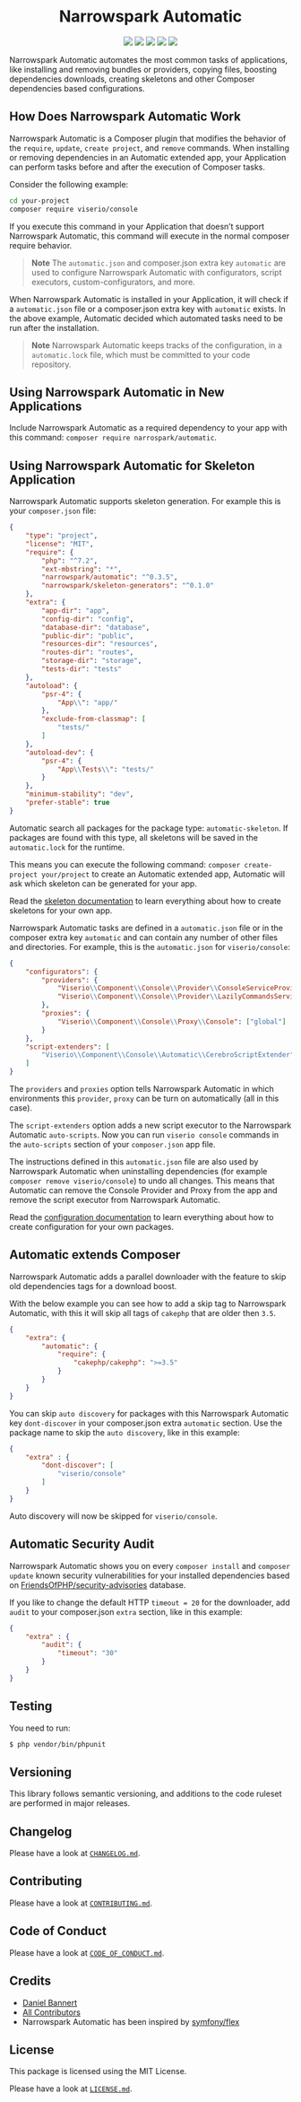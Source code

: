 <h1 align="center">Narrowspark Automatic</h1>
<p align="center">
    <a href="https://github.com/narrowspark/automatic/releases"><img src="https://img.shields.io/packagist/v/narrowspark/automatic.svg?style=flat-square"></a>
    <a href="https://php.net/"><img src="https://img.shields.io/badge/php-%5E7.3.0-8892BF.svg?style=flat-square"></a>
    <a href="https://codecov.io/gh/narrowspark/automatic"><img src="https://img.shields.io/codecov/c/github/narrowspark/automatic/master.svg?style=flat-square"></a>
    <a href="#"><img src="https://img.shields.io/badge/style-level%207-brightgreen.svg?style=flat-square&label=phpstan"></a>
    <a href="http://opensource.org/licenses/MIT"><img src="https://img.shields.io/badge/license-MIT-brightgreen.svg?style=flat-square"></a>
</p>

Narrowspark Automatic automates the most common tasks of applications, like installing and removing bundles or providers, copying files, boosting dependencies downloads, creating skeletons and other Composer dependencies based configurations.

## How Does Narrowspark Automatic Work

Narrowspark Automatic is a Composer plugin that modifies the behavior of the `require`, `update`, `create project`, and `remove` commands.
When installing or removing dependencies in an Automatic extended app, your Application can perform tasks before and after the execution of Composer tasks.

Consider the following example:

```bash
cd your-project
composer require viserio/console
```

If you execute this command in your Application that doesn’t support Narrowspark Automatic, this command will execute in the normal composer require behavior.

> **Note** The `automatic.json` and composer.json extra key `automatic` are used to configure Narrowspark Automatic with configurators, script executors, custom-configurators, and more.

When Narrowspark Automatic is installed in your Application, it will check if a `automatic.json` file or a composer.json extra key with `automatic` exists.
In the above example, Automatic decided which automated tasks need to be run after the installation.

> **Note** Narrowspark Automatic keeps tracks of the configuration, in a `automatic.lock` file, which must be committed to your code repository.

## Using Narrowspark Automatic in New Applications

Include Narrowspark Automatic as a required dependency to your app with this command:
`composer require narrospark/automatic`.

## Using Narrowspark Automatic for Skeleton Application

Narrowspark Automatic supports skeleton generation. For example this is your `composer.json` file:

```json
{
    "type": "project",
    "license": "MIT",
    "require": {
        "php": "^7.2",
        "ext-mbstring": "*",
        "narrowspark/automatic": "^0.3.5",
        "narrowspark/skeleton-generators": "^0.1.0"
    },
    "extra": {
        "app-dir": "app",
        "config-dir": "config",
        "database-dir": "database",
        "public-dir": "public",
        "resources-dir": "resources",
        "routes-dir": "routes",
        "storage-dir": "storage",
        "tests-dir": "tests"
    },
    "autoload": {
        "psr-4": {
            "App\\": "app/"
        },
        "exclude-from-classmap": [
            "tests/"
        ]
    },
    "autoload-dev": {
        "psr-4": {
            "App\\Tests\\": "tests/"
        }
    },
    "minimum-stability": "dev",
    "prefer-stable": true
}
```

Automatic search all packages for the package type: `automatic-skeleton`.
If packages are found with this type, all skeletons will be saved in the `automatic.lock` for the runtime.

This means you can execute the following command: `composer create-project your/project` to create an Automatic extended app, Automatic will ask which skeleton can be generated for your app.

Read the [skeleton documentation](docs/SKELETON.md) to learn everything about how to create skeletons for your own app.

Narrowspark Automatic tasks are defined in a `automatic.json` file or in the composer extra key `automatic` and can contain any number of other files and directories. For example, this is the `automatic.json` for `viserio/console`:

```json
{
    "configurators": {
        "providers": {
            "Viserio\\Component\\Console\\Provider\\ConsoleServiceProvider": ["global"],
            "Viserio\\Component\\Console\\Provider\\LazilyCommandsServiceProvider": ["global"]
        },
        "proxies": {
            "Viserio\\Component\\Console\\Proxy\\Console": ["global"]
        }
    },
    "script-extenders": [
        "Viserio\\Component\\Console\\Automatic\\CerebroScriptExtender"
    ]
}
```

The `providers` and `proxies` option tells Narrowspark Automatic in which environments this `provider`, `proxy` can be turn on automatically (all in this case).

The `script-extenders` option adds a new script executor to the Narrowspark Automatic `auto-scripts`.
Now you can run `viserio console` commands in the `auto-scripts` section of your `composer.json` app file.

The instructions defined in this `automatic.json` file are also used by Narrowspark Automatic when uninstalling dependencies (for example `composer remove viserio/console`) to undo all changes.
This means that Automatic can remove the Console Provider and Proxy from the app and remove the script executor from Narrowspark Automatic.

Read the [configuration documentation](docs/CONFIGURATORS.md) to learn everything about how to create configuration for your own packages.

## Automatic extends Composer

Narrowspark Automatic adds a parallel downloader with the feature to skip old dependencies tags for a download boost.

With the below example you can see how to add a skip tag to Narrowspark Automatic, with this it will skip all tags of `cakephp` that are older then `3.5`.

```json
{
    "extra": {
        "automatic": {
            "require": {
                "cakephp/cakephp": ">=3.5"
            }
        }
    }
}
```

You can skip `auto discovery` for packages with this Narrowspark Automatic key `dont-discover` in your composer.json extra `automatic` section. Use the package name to skip the `auto discovery`, like in this example:

```json
{
    "extra" : {
        "dont-discover": [
            "viserio/console"
        ]
    }
}
```

Auto discovery will now be skipped for `viserio/console`.

## Automatic Security Audit

Narrowspark Automatic shows you on every `composer install` and `composer update` known security vulnerabilities for your installed dependencies based on [FriendsOfPHP/security-advisories](https://github.com/FriendsOfPHP/security-advisories) database.

If you like to change the default HTTP `timeout = 20` for the downloader, add `audit` to your composer.json `extra` section, like in this example:

```json
{
    "extra" : {
        "audit": {
            "timeout": "30"
        }
    }
}
```

## Testing

You need to run:
``` bash
$ php vendor/bin/phpunit
```

## Versioning

This library follows semantic versioning, and additions to the code ruleset are performed in major releases.

## Changelog

Please have a look at [`CHANGELOG.md`](CHANGELOG.md).

## Contributing

Please have a look at [`CONTRIBUTING.md`](.github/CONTRIBUTING.md).

## Code of Conduct

Please have a look at [`CODE_OF_CONDUCT.md`](.github/CODE_OF_CONDUCT.md).

## Credits

- [Daniel Bannert](https://github.com/prisis)
- [All Contributors](https://github.com/narrowspark/automatic/graphs/contributors)
- Narrowspark Automatic has been inspired by [symfony/flex](https://github.com/symfony/flex)

## License

This package is licensed using the MIT License.

Please have a look at [`LICENSE.md`](LICENSE.md).
